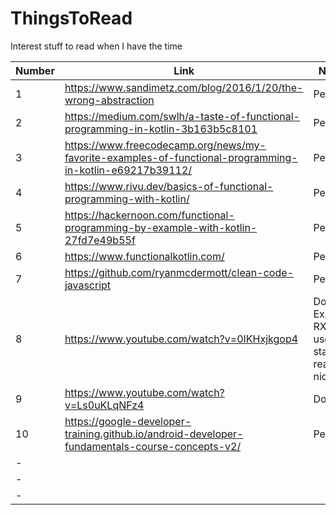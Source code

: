 # ThingsToRead
Interest stuff to read when I have the time

| Number | Link | Notes |
| ------------- | ------------- | ------------- |
| 1 | https://www.sandimetz.com/blog/2016/1/20/the-wrong-abstraction  | Pending  |
| 2 | https://medium.com/swlh/a-taste-of-functional-programming-in-kotlin-3b163b5c8101 | Pending |
| 3 | https://www.freecodecamp.org/news/my-favorite-examples-of-functional-programming-in-kotlin-e69217b39112/ | Pending |
| 4 | https://www.rivu.dev/basics-of-functional-programming-with-kotlin/ | Pending |
| 5 | https://hackernoon.com/functional-programming-by-example-with-kotlin-27fd7e49b55f | Pending |
| 6 | https://www.functionalkotlin.com/ | Pending |
| 7 | https://github.com/ryanmcdermott/clean-code-javascript | Pending |
| 8 | https://www.youtube.com/watch?v=0IKHxjkgop4 | Done ✅ Explains RX to use state really nice |
| 9 | https://www.youtube.com/watch?v=Ls0uKLqNFz4 | Done ✅ |
| 10 | https://google-developer-training.github.io/android-developer-fundamentals-course-concepts-v2/ | Pending |
| - |  |  |
| - |  |  |
| - |  |  |
